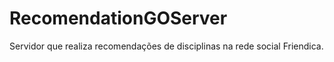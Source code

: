 # RecomendationGOServer
Servidor que realiza recomendações de disciplinas na rede social Friendica.
